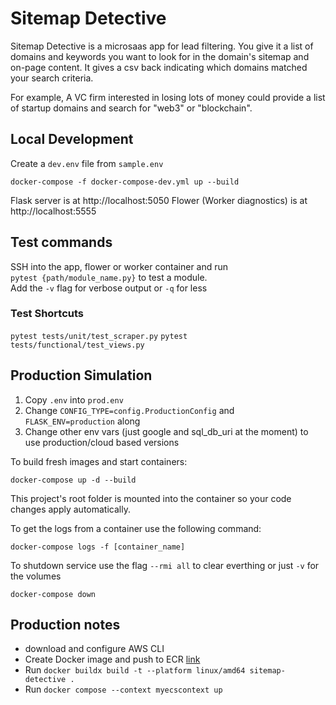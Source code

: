 # Sitemap Detective

Sitemap Detective is a microsaas app for lead filtering. You give it a list of domains and keywords you want to look for in the domain's sitemap and on-page content. It gives a csv back indicating which domains matched your search criteria.

For example, A VC firm interested in losing lots of money could provide a list of startup domains and search for "web3" or "blockchain".

## Local Development

Create a `dev.env` file from `sample.env`

```
docker-compose -f docker-compose-dev.yml up --build
```

Flask server is at http://localhost:5050
Flower (Worker diagnostics) is at http://localhost:5555

## Test commands

SSH into the app, flower or worker container and run <br>
`pytest {path/module_name.py}` to test a module. <br>
Add the `-v` flag for verbose output or `-q` for less

### Test Shortcuts

`pytest tests/unit/test_scraper.py`
`pytest tests/functional/test_views.py`

## Production Simulation

1. Copy `.env` into `prod.env`
2. Change `CONFIG_TYPE=config.ProductionConfig` and `FLASK_ENV=production` along
3. Change other env vars (just google and sql_db_uri at the moment) to use production/cloud based versions

To build fresh images and start containers:

```
docker-compose up -d --build
```

This project's root folder is mounted into the container so your code changes apply automatically.

To get the logs from a container use the following command:

```
docker-compose logs -f [container_name]
```

To shutdown service use the flag `--rmi all` to clear everthing or just `-v` for the volumes

```
docker-compose down
```

## Production notes

- download and configure AWS CLI
- Create Docker image and push to ECR [link](https://docs.aws.amazon.com/AmazonECR/latest/userguide/repository-create.html)
- Run `docker buildx build -t --platform linux/amd64 sitemap-detective .`
- Run `docker compose --context myecscontext up`
